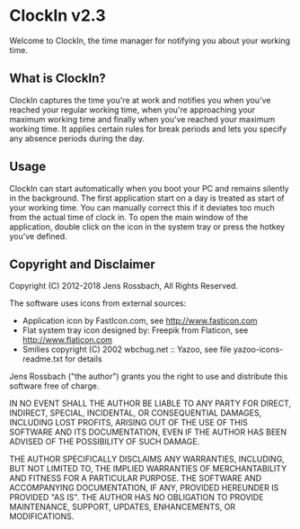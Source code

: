 # ClockIn v2.3
Welcome to ClockIn, the time manager for notifying you about your working time.

## What is ClockIn?
ClockIn captures the time you're at work and notifies you when you've reached
your regular working time, when you're approaching your maximum working time and
finally when you've reached your maximum working time. It applies certain rules
for break periods and lets you specify any absence periods during the day.

## Usage
ClockIn can start automatically when you boot your PC and remains silently in
the background. The first application start on a day is treated as start of your
working time. You can manually correct this if it deviates too much from the
actual time of clock in. To open the main window of the application, double
click on the icon in the system tray or press the hotkey you've defined.

## Copyright and Disclaimer
Copyright (C) 2012-2018 Jens Rossbach, All Rights Reserved.

The software uses icons from external sources:
- Application icon by FastIcon.com, see http://www.fasticon.com
- Flat system tray icon designed by: Freepik from Flaticon,
  see http://www.flaticon.com
- Smilies copyright (C) 2002 wbchug.net :: Yazoo, see file
  yazoo-icons-readme.txt for details

Jens Rossbach ("the author") grants you the right to use and distribute this
software free of charge.

IN NO EVENT SHALL THE AUTHOR BE LIABLE TO ANY PARTY FOR DIRECT, INDIRECT,
SPECIAL, INCIDENTAL, OR CONSEQUENTIAL DAMAGES, INCLUDING LOST PROFITS, ARISING
OUT OF THE USE OF THIS SOFTWARE AND ITS DOCUMENTATION, EVEN IF THE AUTHOR HAS
BEEN ADVISED OF THE POSSIBILITY OF SUCH DAMAGE.

THE AUTHOR SPECIFICALLY DISCLAIMS ANY WARRANTIES, INCLUDING, BUT NOT LIMITED TO,
THE IMPLIED WARRANTIES OF MERCHANTABILITY AND FITNESS FOR A PARTICULAR PURPOSE.
THE SOFTWARE AND ACCOMPANYING DOCUMENTATION, IF ANY, PROVIDED HEREUNDER IS
PROVIDED "AS IS". THE AUTHOR HAS NO OBLIGATION TO PROVIDE MAINTENANCE, SUPPORT,
UPDATES, ENHANCEMENTS, OR MODIFICATIONS.